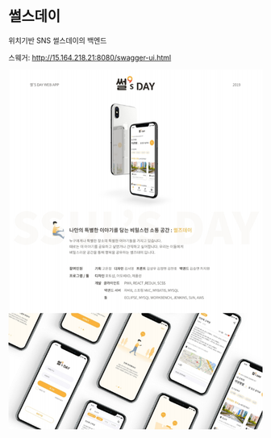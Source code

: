 # 썰스데이

위치기반 SNS 썰스데이의 백엔드

스웨거: http://15.164.218.21:8080/swagger-ui.html

![ssulsday_poster](./src/main/webapp/resources/web/images/ssulsday_poster.jpeg)
